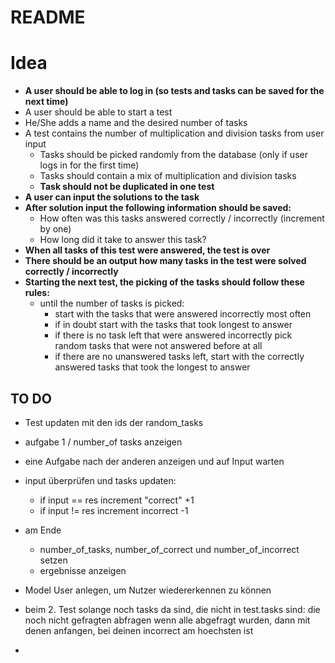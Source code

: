 # README

# Idea

- **A user should be able to log in (so tests and tasks can be saved for the next time)**
- A user should be able to start a test
- He/She adds a name and the desired number of tasks
- A test contains the number of multiplication and division tasks from user input
  - Tasks should be picked randomly from the database (only if user logs in for the first time)
  - Tasks should contain a mix of multiplication and division tasks
  - **Task should not be duplicated in one test**
- **A user can input the solutions to the task**
- **After solution input the following information should be saved:**
  - How often was this tasks answered correctly / incorrectly (increment by one)
  - How long did it take to answer this task?
- **When all tasks of this test were answered, the test is over**
- **There should be an output how many tasks in the test were solved correctly / incorrectly**
- **Starting the next test, the picking of the tasks should follow these rules:**
  - until the number of tasks is picked:
    - start with the tasks that were answered incorrectly most often
    - if in doubt start with the tasks that took longest to answer
    - if there is no task left that were answered incorrectly pick random tasks that were not answered before at all
    - if there are no unanswered tasks left, start with the correctly answered tasks that took the longest to answer

## TO DO

- Test updaten mit den ids der random_tasks
- aufgabe 1 / number_of tasks anzeigen
- eine Aufgabe nach der anderen anzeigen und auf Input warten

- input überprüfen und tasks updaten:

  - if input == res increment "correct" +1
  - if input != res increment incorrect -1

- am Ende

  - number_of_tasks, number_of_correct und number_of_incorrect setzen
  - ergebnisse anzeigen

- Model User anlegen, um Nutzer wiedererkennen zu können

- beim 2. Test
  solange noch tasks da sind, die nicht in test.tasks sind:
  die noch nicht gefragten abfragen
  wenn alle abgefragt wurden, dann mit denen anfangen, bei deinen incorrect am hoechsten ist

-
